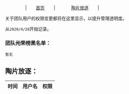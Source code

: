 ㅤㅤㅤㅤㅤ|  ㅤㅤ[首页](https://wjq1234567.github.io/AKIOI_team/)  ㅤㅤ|ㅤㅤㅤㅤ[陶片放逐](https://wjq1234567.github.io/AKIOI_team-tpfz/)  ㅤㅤ|

关于团队用户的权限变更都将在这里显示，以提升管理透明度。

从`2020/4/28`开始记录。

### 团队~~光荣榜~~黑名单：
```
暂无
```
## 陶片放逐：

|时间|用户名|权限|
|:--:|:--:|:--:|
